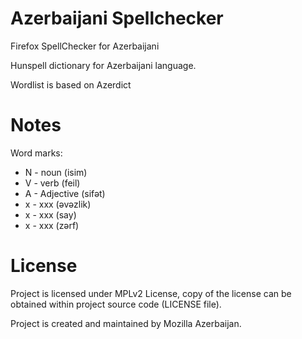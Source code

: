 # Azerbaijani Spellchecker
Firefox SpellChecker for Azerbaijani

Hunspell dictionary for Azerbaijani language.

Wordlist is based on Azerdict

# Notes
Word marks:

* N - noun (isim)
* V - verb (feil)
* A - Adjective (sifət)
* x - xxx (əvəzlik)
* x - xxx (say)
* x - xxx (zərf)

# License
Project is licensed under MPLv2 License, copy of the license can be obtained within project source code (LICENSE file).

Project is created and maintained by Mozilla Azerbaijan.
